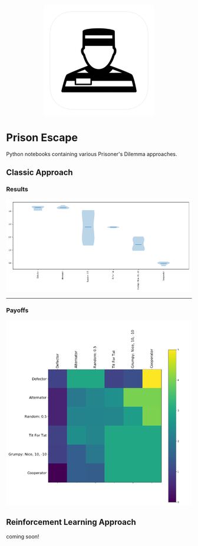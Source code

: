 <h3 align="center">
  <img src="assets/prison_escape_icon_web.png" width="300">
</h3>

# Prison Escape

Python notebooks containing various Prisoner's Dilemma approaches.

## Classic Approach

### Results

<img src="output/classic_tournament_results.png">

---

### Payoffs

<img src="output/classic_tournament_payoffs.png">

## Reinforcement Learning Approach
coming soon!
